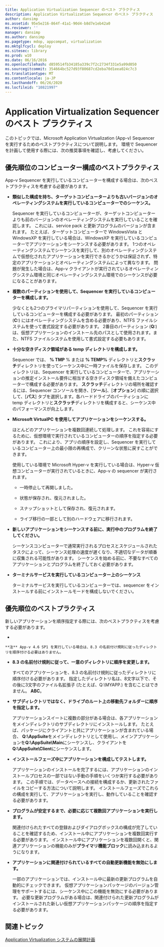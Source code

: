 ```yaml
---
title: Application Virtualization Sequencer のベスト プラクティス
description: Application Virtualization Sequencer のベスト プラクティス
author: dansimp
ms.assetid: 95e5e216-864f-41a1-90d4-b8d7e1eb42a0
ms.reviewer: ''
manager: dansimp
ms.author: dansimp
ms.pagetype: mdop, appcompat, virtualization
ms.mktglfcycl: deploy
ms.sitesec: library
ms.prod: w10
ms.date: 06/16/2016
ms.openlocfilehash: d859514fb34185a339c7f2c2734f331e5a99d050
ms.sourcegitcommit: 354664bc527d93f80687cd2eba70d1eea024c7c3
ms.translationtype: MT
ms.contentlocale: ja-JP
ms.lasthandoff: 06/26/2020
ms.locfileid: "10821997"
---
```

# Application Virtualization Sequencer のベスト プラクティス


このトピックでは、Microsoft Application Virtualization (App-v) Sequencer を実行するためのベストプラクティスについて説明します。 環境で Sequencer を計画して使用する際には、次の推奨事項を確認し、考慮してください。

## 優先順位のコンピューター構成のベストプラクティス


App-v Sequencer を実行しているコンピューターを構成する場合は、次のベストプラクティスを考慮する必要があります。

-   **類似した構成を持ち、ターゲットコンピューターよりも古いバージョンのオペレーティングシステムを実行しているコンピューターでのシーケンス。**

    Sequencer を実行しているコンピューターが、ターゲットコンピューターよりも前のバージョンのオペレーティングシステムを実行していることを確認します。 これには、service pack と更新プログラムのバージョンが含まれます。 たとえば、ターゲットコンピューターで WindowsVista と WindowsXP を実行している場合は、WindowsXP を実行しているコンピューターでアプリケーションをシーケンスする必要があります。 1つのオペレーティングシステムでシーケンスを実行して、別のオペレーティングシステムで仮想化されたアプリケーションを実行できるかどうかは保証されず、特定のアプリケーションとオペレーティングシステムによって異なります。 問題が発生した場合は、App-v クライアントが実行されているオペレーティングシステム環境と同じオペレーティングシステム環境でのシーケンスが必要になることがあります。

-   **複数のパーティションを使用して、Sequencer を実行しているコンピューターを構成します。**

    少なくとも2つのプライマリパーティションを使用して、Sequencer を実行しているコンピューターを構成する必要があります。 最初のパーティション (**C:**) にはオペレーティングシステムを含める必要があり、NTFS ファイルシステムを使って書式設定する必要があります。 2番目のパーティション (**Q:**) は、仮想アプリケーションのインストール先のパスとして使用されます。また、NTFS ファイルシステムを使用して書式設定する必要もあります。

-   **十分な空きディスク領域がある temp ディレクトリを構成します。**

    Sequencer では、 **% TMP** % または **% TEMP%** ディレクトリと**スクラッチ**ディレクトリを使ってシーケンス中に一時ファイルを保存します。 このディレクトリは、Sequencer を実行しているコンピューターで、アプリケーションの推定インストール要件に相当する空きディスク領域を備えたコンピューターで構成する必要があります。 **スクラッチ**ディレクトリの場所を確認するには、Sequencer コンソールを開き、[**ツール**]、[**オプション**] の順に選択して、[**パス**] タブを選択します。各ハードドライブのパーティションに temp ディレクトリと**スクラッチ**ディレクトリを構成すると、シーケンス中のパフォーマンスが向上します。

-   **Microsoft VirtualPC を使用してアプリケーションをシーケンスする。**

    ほとんどのアプリケーションを複数回連続して処理します。 これを容易にするために、仮想環境で実行されているコンピューターの順序を指定する必要があります。 これにより、アプリの順序を設定し、Sequencer を実行しているコンピューター上の最小限の再構成で、クリーンな状態に戻すことができます。

    使用している環境で Microsoft Hyper-v を実行している場合は、Hyper-v 仮想コンピューターが実行されているときに、App-v の sequencer が実行されます。

    -   一時停止して再開しました。

    -   状態が保存され、復元されました。

    -   スナップショットとして保存され、復元されます。

    -   ライブ移行の一部として別のハードウェアに移行されます。

-   **新しいアプリケーションをシーケンスする前に、実行中のプログラムを終了してください。**

    シーケンスコンピューターで通常実行されるプロセスとスケジュールされたタスクによって、シーケンス処理の速度が遅くなり、不適切なデータが順番に収集される可能性があります。 シーケンスを始める前に、不要なすべてのアプリケーションとプログラムを終了しておく必要があります。

-   **ターミナルサービスを実行しているコンピューター上のシーケンス**

    ターミナルサービスを実行しているコンピューターでは、sequencer をインストールする前にインストールモードを構成しないでください。

## 優先順位のベストプラクティス


新しいアプリケーションを順序指定する際には、次のベストプラクティスを考慮する必要があります。

-   

    **注** App-v 4.6 SP1 を実行している場合は、8.3 の名前付け規則に従ったディレクトリを順序付ける必要はありません。

     

-   **8.3 の名前付け規則に従って、一意のディレクトリに順序を変更します。**

    すべてのアプリケーションを、8.3 の名前付け規則に従ったディレクトリに順序付ける必要があります。 指定したディレクトリ名は、8文字以下で、その後に3文字のファイル名拡張子 (たとえば、Q:\\MYAPP.) を含むことはできません。 **ABC**。

-   **サブディレクトリではなく、ドライブのルート上の移動先フォルダーに順序を指定します。**

    アプリケーションスイートに複数の部分がある場合は、各アプリケーションをメインディレクトリのサブディレクトリにインストールします。 たとえば、パッケージにクライアントと共にアプリケーションが含まれている場合、 **Q:\\AppSuite**をメインディレクトリとして使用し、メインアプリケーションを**Q:\\AppSuite\\Main**にシーケンスし、クライアントを**Q:\\AppSuite\\Client**にシーケンスします。

-   **インストールフェーズ中にアプリケーションを構成してテストします。**

    アプリケーションのインストールを完了するには、アプリケーションのインストールプロセスの一部ではない手動の手順をいくつか実行する必要があります。 この手順では、データベースへの接続を構成するか、更新されたファイルをコピーする方法について説明します。 インストールフェーズでこれらの構成を実行して、アプリケーションを実行し、動作していることを確認する必要があります。

-   **プログラムが安定するまで、必要に応じて複数回アプリケーションを実行します。**

    関連付けられたすべての登録およびダイアログボックスの構成が完了していることを確認するため、インストール中にアプリケーションを複数回実行する必要があります。 インストール中にアプリケーションを複数回開くと、関連アプリケーションの機能のみが**プライマリ機能ブロック**に読み込まれるようになります。

-   **アプリケーションに関連付けられているすべての自動更新機能を無効にします。**

    一部のアプリケーションでは、インストール中に最新の更新プログラムを自動的にチェックできます。 仮想アプリケーションパッケージのバージョン管理をサポートするには、シーケンス中にこの機能を無効にする必要があります。 必要な更新プログラムがある場合は、関連付けられた更新プログラムがインストールされた新しい仮想アプリケーションパッケージの順序を指定する必要があります。

## 関連トピック


[Application Virtualization システムの展開計画](planning-for-application-virtualization-system-deployment.md)

 

 





